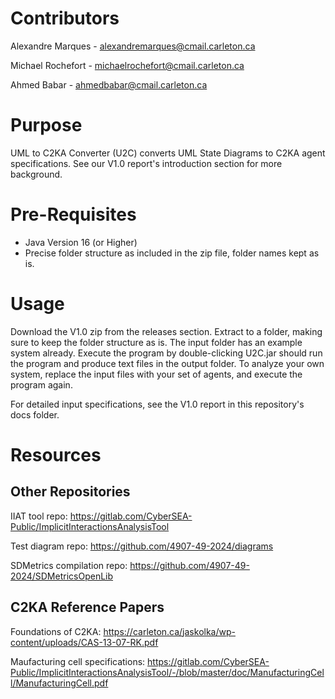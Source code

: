 # Contributors

Alexandre Marques - alexandremarques@cmail.carleton.ca

Michael Rochefort - michaelrochefort@cmail.carleton.ca

Ahmed Babar - ahmedbabar@cmail.carleton.ca

# Purpose
UML to C2KA Converter (U2C) converts UML State Diagrams to C2KA agent specifications.
See our V1.0 report's introduction section for more background.

# Pre-Requisites
- Java Version 16 (or Higher)
- Precise folder structure as included in the zip file, folder names kept as is.

# Usage
Download the V1.0 zip from the releases section.
Extract to a folder, making sure to keep the folder structure as is.
The input folder has an example system already. 
Execute the program by double-clicking U2C.jar should run the program and produce text files in the output folder. 
To analyze your own system, replace the input files with your set of agents, and execute the program again.

For detailed input specifications, see the V1.0 report in this repository's docs folder.

# Resources
## Other Repositories
IIAT tool repo: https://gitlab.com/CyberSEA-Public/ImplicitInteractionsAnalysisTool

Test diagram repo: https://github.com/4907-49-2024/diagrams

SDMetrics compilation repo: https://github.com/4907-49-2024/SDMetricsOpenLib

## C2KA Reference Papers
Foundations of C2KA: https://carleton.ca/jaskolka/wp-content/uploads/CAS-13-07-RK.pdf

Maufacturing cell specifications: https://gitlab.com/CyberSEA-Public/ImplicitInteractionsAnalysisTool/-/blob/master/doc/ManufacturingCell/ManufacturingCell.pdf
